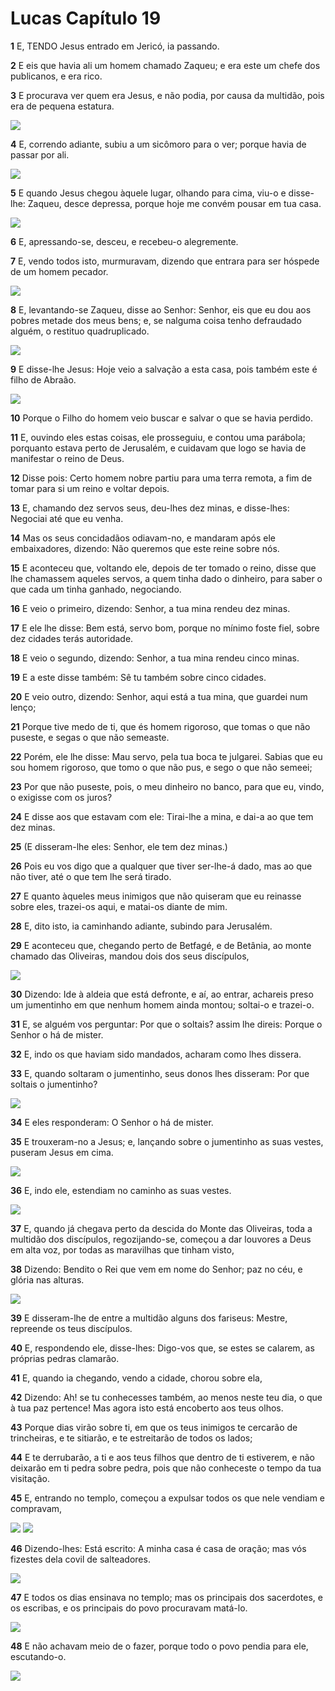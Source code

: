 # Lucas Capítulo 19

**1** 	E, TENDO Jesus entrado em Jericó, ia passando.

**2** 	E eis que havia ali um homem chamado Zaqueu; e era este um chefe dos publicanos, e era rico.

**3** 	E procurava ver quem era Jesus, e não podia, por causa da multidão, pois era de pequena estatura.

![](../Images/SweetPublishing/42-19-1.jpg) 

**4** 	E, correndo adiante, subiu a um sicômoro para o ver; porque havia de passar por ali.

![](../Images/SweetPublishing/42-19-2.jpg) 

**5** 	E quando Jesus chegou àquele lugar, olhando para cima, viu-o e disse-lhe: Zaqueu, desce depressa, porque hoje me convém pousar em tua casa.

![](../Images/SweetPublishing/42-19-3.jpg) 

**6** 	E, apressando-se, desceu, e recebeu-o alegremente.

**7** 	E, vendo todos isto, murmuravam, dizendo que entrara para ser hóspede de um homem pecador.

![](../Images/SweetPublishing/42-19-4.jpg) 

**8** 	E, levantando-se Zaqueu, disse ao Senhor: Senhor, eis que eu dou aos pobres metade dos meus bens; e, se nalguma coisa tenho defraudado alguém, o restituo quadruplicado.

![](../Images/SweetPublishing/42-19-5.jpg) 

**9** 	E disse-lhe Jesus: Hoje veio a salvação a esta casa, pois também este é filho de Abraão.

![](../Images/SweetPublishing/42-19-6.jpg) 

**10** 	Porque o Filho do homem veio buscar e salvar o que se havia perdido.

**11** 	E, ouvindo eles estas coisas, ele prosseguiu, e contou uma parábola; porquanto estava perto de Jerusalém, e cuidavam que logo se havia de manifestar o reino de Deus.

**12** 	Disse pois: Certo homem nobre partiu para uma terra remota, a fim de tomar para si um reino e voltar depois.

**13** 	E, chamando dez servos seus, deu-lhes dez minas, e disse-lhes: Negociai até que eu venha.

**14** 	Mas os seus concidadãos odiavam-no, e mandaram após ele embaixadores, dizendo: Não queremos que este reine sobre nós.

**15** 	E aconteceu que, voltando ele, depois de ter tomado o reino, disse que lhe chamassem aqueles servos, a quem tinha dado o dinheiro, para saber o que cada um tinha ganhado, negociando.

**16** 	E veio o primeiro, dizendo: Senhor, a tua mina rendeu dez minas.

**17** 	E ele lhe disse: Bem está, servo bom, porque no mínimo foste fiel, sobre dez cidades terás autoridade.

**18** 	E veio o segundo, dizendo: Senhor, a tua mina rendeu cinco minas.

**19** 	E a este disse também: Sê tu também sobre cinco cidades.

**20** 	E veio outro, dizendo: Senhor, aqui está a tua mina, que guardei num lenço;

**21** 	Porque tive medo de ti, que és homem rigoroso, que tomas o que não puseste, e segas o que não semeaste.

**22** 	Porém, ele lhe disse: Mau servo, pela tua boca te julgarei. Sabias que eu sou homem rigoroso, que tomo o que não pus, e sego o que não semeei;

**23** 	Por que não puseste, pois, o meu dinheiro no banco, para que eu, vindo, o exigisse com os juros?

**24** 	E disse aos que estavam com ele: Tirai-lhe a mina, e dai-a ao que tem dez minas.

**25** 	(E disseram-lhe eles: Senhor, ele tem dez minas.)

**26** 	Pois eu vos digo que a qualquer que tiver ser-lhe-á dado, mas ao que não tiver, até o que tem lhe será tirado.

**27** 	E quanto àqueles meus inimigos que não quiseram que eu reinasse sobre eles, trazei-os aqui, e matai-os diante de mim.

**28** 	E, dito isto, ia caminhando adiante, subindo para Jerusalém.

**29** 	E aconteceu que, chegando perto de Betfagé, e de Betânia, ao monte chamado das Oliveiras, mandou dois dos seus discípulos,

![](../Images/SweetPublishing/40-21-1.jpg) 

**30** 	Dizendo: Ide à aldeia que está defronte, e aí, ao entrar, achareis preso um jumentinho em que nenhum homem ainda montou; soltai-o e trazei-o.

**31** 	E, se alguém vos perguntar: Por que o soltais? assim lhe direis: Porque o Senhor o há de mister.

**32** 	E, indo os que haviam sido mandados, acharam como lhes dissera.

**33** 	E, quando soltaram o jumentinho, seus donos lhes disseram: Por que soltais o jumentinho?

![](../Images/SweetPublishing/40-21-2.jpg) 

**34** 	E eles responderam: O Senhor o há de mister.

**35** 	E trouxeram-no a Jesus; e, lançando sobre o jumentinho as suas vestes, puseram Jesus em cima.

![](../Images/SweetPublishing/40-21-3.jpg) 

**36** 	E, indo ele, estendiam no caminho as suas vestes.

![](../Images/SweetPublishing/40-21-4.jpg) 

**37** 	E, quando já chegava perto da descida do Monte das Oliveiras, toda a multidão dos discípulos, regozijando-se, começou a dar louvores a Deus em alta voz, por todas as maravilhas que tinham visto,

**38** 	Dizendo: Bendito o Rei que vem em nome do Senhor; paz no céu, e glória nas alturas.

![](../Images/SweetPublishing/40-21-5.jpg) 

**39** 	E disseram-lhe de entre a multidão alguns dos fariseus: Mestre, repreende os teus discípulos.

**40** 	E, respondendo ele, disse-lhes: Digo-vos que, se estes se calarem, as próprias pedras clamarão.

**41** 	E, quando ia chegando, vendo a cidade, chorou sobre ela,

**42** 	Dizendo: Ah! se tu conhecesses também, ao menos neste teu dia, o que à tua paz pertence! Mas agora isto está encoberto aos teus olhos.

**43** 	Porque dias virão sobre ti, em que os teus inimigos te cercarão de trincheiras, e te sitiarão, e te estreitarão de todos os lados;

**44** 	E te derrubarão, a ti e aos teus filhos que dentro de ti estiverem, e não deixarão em ti pedra sobre pedra, pois que não conheceste o tempo da tua visitação.

**45** 	E, entrando no templo, começou a expulsar todos os que nele vendiam e compravam,

![](../Images/SweetPublishing/40-21-7.jpg) ![](../Images/SweetPublishing/40-21-8.jpg) 

**46** 	Dizendo-lhes: Está escrito: A minha casa é casa de oração; mas vós fizestes dela covil de salteadores.

![](../Images/SweetPublishing/40-21-9.jpg) 

**47** 	E todos os dias ensinava no templo; mas os principais dos sacerdotes, e os escribas, e os principais do povo procuravam matá-lo.

![](../Images/SweetPublishing/42-19-15.jpg) 

**48** 	E não achavam meio de o fazer, porque todo o povo pendia para ele, escutando-o.

![](../Images/SweetPublishing/41-11-11.jpg) 

